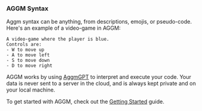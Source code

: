 
### AGGM Syntax

Aggm syntax can be anything, from descriptions, emojis, or pseudo-code. Here's an example of a video-game in AGGM:

```
A video-game where the player is blue. 
Controls are:
- W to move up
- A to move left
- S to move down
- D to move right
```

AGGM works by using [AggmGPT](https://github.com/Adolfo-GM/AggmGPT-2) to interpret and execute your code.
Your data is never sent to a server in the cloud, and is always kept private and on your local machine.

To get started with AGGM, check out the [Getting Started](getting-started.md) guide.